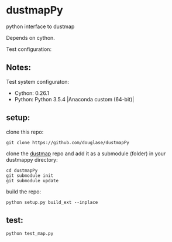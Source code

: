 # dustmapPy
python interface to dustmap

Depends on cython.

Test configuration:

## Notes:

Test system configuraton: 

* Cython: 0.26.1
* Python: Python 3.5.4 |Anaconda custom (64-bit)|

##  setup:

clone this repo:

    git clone https://github.com/douglase/dustmapPy

clone the [dustmap](https://github.com/douglase/dustmap) repo and add it as a submodule (folder) in your dustmappy directory:

    cd dustmapPy
    git submodule init
    git submodule update

build the repo:

    python setup.py build_ext --inplace

## test:

```
python test_map.py
```
